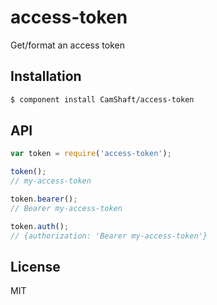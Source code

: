 access-token
============

Get/format an access token

Installation
------------

```sh
$ component install CamShaft/access-token
```

API
---

```js
var token = require('access-token');

token();
// my-access-token

token.bearer();
// Bearer my-access-token

token.auth();
// {authorization: 'Bearer my-access-token'}
```

## License

MIT
